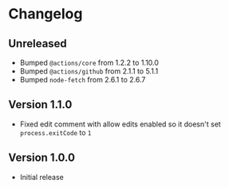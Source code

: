 # Changelog

## Unreleased

- Bumped `@actions/core` from 1.2.2 to 1.10.0
- Bumped `@actions/github` from 2.1.1 to 5.1.1
- Bumped `node-fetch` from 2.6.1 to 2.6.7

## Version 1.1.0

- Fixed edit comment with allow edits enabled so it doesn't set `process.exitCode` to `1`

## Version 1.0.0

- Initial release
